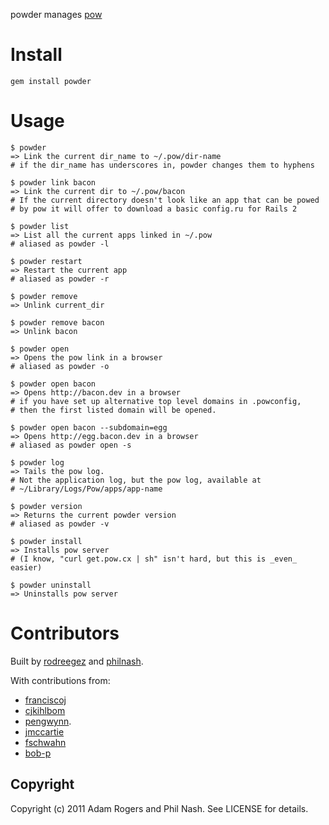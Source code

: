 powder manages [pow](http://pow.cx/)

# Install #

    gem install powder

# Usage #

    $ powder
    => Link the current dir_name to ~/.pow/dir-name
    # if the dir_name has underscores in, powder changes them to hyphens

    $ powder link bacon
    => Link the current dir to ~/.pow/bacon
    # If the current directory doesn't look like an app that can be powed
    # by pow it will offer to download a basic config.ru for Rails 2

    $ powder list
    => List all the current apps linked in ~/.pow
    # aliased as powder -l

    $ powder restart
    => Restart the current app
    # aliased as powder -r

    $ powder remove
    => Unlink current_dir

    $ powder remove bacon
    => Unlink bacon

    $ powder open
    => Opens the pow link in a browser
    # aliased as powder -o

    $ powder open bacon
    => Opens http://bacon.dev in a browser
    # if you have set up alternative top level domains in .powconfig,
    # then the first listed domain will be opened.

    $ powder open bacon --subdomain=egg
    => Opens http://egg.bacon.dev in a browser
    # aliased as powder open -s

    $ powder log
    => Tails the pow log.
    # Not the application log, but the pow log, available at
    # ~/Library/Logs/Pow/apps/app-name

    $ powder version
    => Returns the current powder version
    # aliased as powder -v

    $ powder install
    => Installs pow server
    # (I know, "curl get.pow.cx | sh" isn't hard, but this is _even_ easier)

    $ powder uninstall
    => Uninstalls pow server

# Contributors #

Built by [rodreegez](https://github.com/Rodreegez) and [philnash](https://github.com/philnash).

With contributions from:

  * [franciscoj](https://github.com/franciscoj)
  * [cjkihlbom](https://github.com/cjkihlbom)
  * [pengwynn](https://github.com/pengwynn).
  * [jmccartie](https://github.com/jmccartie)
  * [fschwahn](https://github.com/fschwahn)
  * [bob-p](https://github.com/bob-p)


## Copyright ##

Copyright (c) 2011 Adam Rogers and Phil Nash. See LICENSE for details.
